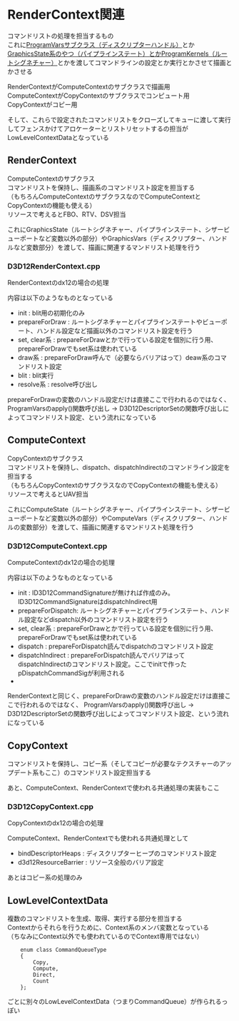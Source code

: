 # RenderContext関連
コマンドリストの処理を担当するもの  
これに[ProgramVarsサブクラス（ディスクリプターハンドル）](https://github.com/tktkq9/falcor_memo/blob/main/ProgramVars%2C%20ParameterBlock%2C%20ProgramReflection%E9%96%A2%E9%80%A3.md)とか[GraphicsState系のやつ（パイプラインステート）とかProgramKernels（ルートシグネチャー）](https://github.com/tktkq9/falcor_memo/blob/main/ProgramVersion%2C%20Program%2C%20Shader%E3%83%95%E3%82%A1%E3%82%A4%E3%83%AB%E9%96%A2%E9%80%A3.md)とかを渡してコマンドラインの設定とか実行とかさせて描画とかさせる  


RenderContextがComputeContextのサブクラスで描画用  
ComputeContextがCopyContextのサブクラスでコンピュート用  
CopyContextがコピー用  

そして、これらで設定されたコマンドリストをクローズしてキューに渡して実行してフェンスかけてアロケーターとリストリセットするの担当がLowLevelContextDataとなっている  


## RenderContext
ComputeContextのサブクラス  
コマンドリストを保持し、描画系のコマンドリスト設定を担当する  
（もちろんComputeContextのサブクラスなのでComputeContextとCopyContextの機能も使える）  
リソースで考えるとFBO、RTV、DSV担当  

これにGraphicsState（ルートシグネチャー、パイプラインステート、シザービューポートなど変数以外の部分）やGraphicsVars（ディスクリプター、ハンドルなど変数部分）を渡して、描画に関連するマンドリスト処理を行う  

### D3D12RenderContext.cpp
RenderContextのdx12の場合の処理  

内容は以下のようなものとなっている  
- init : blit用の初期化のみ  
- prepareForDraw : ルートシグネチャーとパイプラインステートやビューポート、ハンドル設定など描画以外のコマンドリスト設定を行う
- set, clear系 : prepareForDrawとかで行っている設定を個別に行う用、prepareForDrawでもset系は使われている  
- draw系 : prepareForDraw呼んで（必要ならバリアはって）deaw系のコマンドリスト設定  
- blit : blit実行  
- resolve系 : resolve呼び出し  

prepareForDrawの変数のハンドル設定だけは直接ここで行われるのではなく、  ProgramVarsのapply()関数呼び出し -> D3D12DescriptorSetの関数呼び出しによってコマンドリスト設定、という流れになっている  

## ComputeContext
CopyContextのサブクラス  
コマンドリストを保持し、dispatch、dispatchIndirectのコマンドライン設定を担当する  
（もちろんCopyContextのサブクラスなのでCopyContextの機能も使える）  
リソースで考えるとUAV担当   

これにComputeState（ルートシグネチャー、パイプラインステート、シザービューポートなど変数以外の部分）やComputeVars（ディスクリプター、ハンドルの変数部分）を渡して、描画に関連するマンドリスト処理を行う  


### D3D12ComputeContext.cpp
ComputeContextのdx12の場合の処理  

内容は以下のようなものとなっている  
- init : ID3D12CommandSignatureが無ければ作成のみ。ID3D12CommandSignatureはdispatchIndirect用
- prepareForDispatch: ルートシグネチャーとパイプラインステート、ハンドル設定などdispatch以外のコマンドリスト設定を行う
- set, clear系 : prepareForDrawとかで行っている設定を個別に行う用、prepareForDrawでもset系は使われている  
- dispatch : prepareForDispatch読んでdispatchのコマンドリスト設定  
- dispatchIndirect : prepareForDispatch読んでバリアはってdispatchIndirectのコマンドリスト設定。ここでinitで作ったpDispatchCommandSigが利用される  
- 
RenderContextと同じく、prepareForDrawの変数のハンドル設定だけは直接ここで行われるのではなく、  ProgramVarsのapply()関数呼び出し -> D3D12DescriptorSetの関数呼び出しによってコマンドリスト設定、という流れになっている  

## CopyContext
コマンドリストを保持し、コピー系（そしてコピーが必要なテクスチャーのアップデート系もここ）のコマンドリスト設定担当する  

あと、ComputeContext、RenderContextで使われる共通処理の実装もここ   

### D3D12CopyContext.cpp
CopyContextのdx12の場合の処理  

ComputeContext、RenderContextでも使われる共通処理として
- bindDescriptorHeaps : ディスクリプターヒープのコマンドリスト設定
- d3d12ResourceBarrier : リソース全般のバリア設定

あとはコピー系の処理のみ  

## LowLevelContextData
複数のコマンドリストを生成、取得、実行する部分を担当する  
Contextからそれらを行うために、Context系のメンバ変数となっている  
（ちなみにContext以外でも使われているのでContext専用ではない）  

        enum class CommandQueueType
        {
            Copy,
            Compute,
            Direct,
            Count
        };
ごとに別々のLowLevelContextData（つまりCommandQueue）が作られるっぽい  


<!--stackedit_data:
eyJoaXN0b3J5IjpbMTc4NDg3MjQ5NywtOTg4Nzk4OTExLDgxMj
Y1Mzc1MCwtNjg4Njg4MzU0LDM0OTQ5MzQyOSwtMTE2MTc3Njc1
NiwxMzE2MDAwNTIxLDEzOTcwNDM0ODQsMTA2Mjg4MTcxNCwtND
Q4NTA1MTI4LDE4MTk4MzQ4ODIsLTEzMjA3NTc4MiwtMTMyMzE5
MzA5NiwxMTAwODY5MTQyLDI4MzQ1MDY5OSw5NDQ1MTUwOTMsLT
I4MDUzMTQ2NiwxNTQ2MDIwNTA4LDk1NjkyNzExMiw1NzUwOTE4
OTVdfQ==
-->